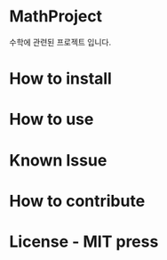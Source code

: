 # MathProject

 수학에 관련된 프로젝트 입니다.
 
# How to install

# How to use

# Known Issue


# How to contribute



# License - MIT press
